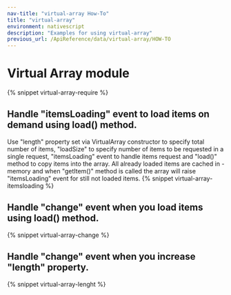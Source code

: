 ```yaml
---
nav-title: "virtual-array How-To"
title: "virtual-array"
environment: nativescript
description: "Examples for using virtual-array"
previous_url: /ApiReference/data/virtual-array/HOW-TO
---
```


# Virtual Array module

{% snippet virtual-array-require %}

## Handle "itemsLoading" event to load items on demand using load() method.

Use "length" property set via VirtualArray constructor to specify total number of items,
"loadSize" to specify number of items to be requested in a single request,
"itemsLoading" event to handle items request and "load()" method to copy items into the array.
All already loaded items are cached in -memory and when "getItem()" method is called
the array will raise "itemsLoading" event for still not loaded items.
{% snippet virtual-array-itemsloading %}

## Handle "change" event when you load items using load() method.

{% snippet virtual-array-change %}

## Handle "change" event when you increase "length" property.

{% snippet virtual-array-lenght %}

